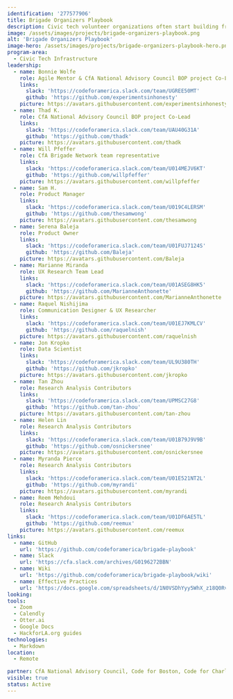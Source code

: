 ```yaml
---
identification: '277577906'
title: Brigade Organizers Playbook
description: Civic tech volunteer organizations often start building from scratch, which uses up valuable resources (time, labor and momentum).  This project aims to improve existing structures and create new ones that make it easier to share replicable processes and practices so that organizers and members can iterate on each other's work, improving outcomes for the civic tech ecosystem.
image: /assets/images/projects/brigade-organizers-playbook.png
alt: 'Brigade Organizers Playbook'
image-hero: /assets/images/projects/brigade-organizers-playbook-hero.png
program-area: 
  - Civic Tech Infrastructure
leadership:
  - name: Bonnie Wolfe
    role: Agile Mentor & CfA National Advisory Council BOP project Co-Lead
    links:
      slack: 'https://codeforamerica.slack.com/team/UGREE50MT'
      github: 'https://github.com/experimentsinhonesty'
    picture: https://avatars.githubusercontent.com/experimentsinhonesty
  - name: Thad K.
    role: CfA National Advisory Council BOP project Co-Lead
    links:
      slack: 'https://codeforamerica.slack.com/team/UAU40G31A'
      github: 'https://github.com/thadk'
    picture: https://avatars.githubusercontent.com/thadk
  - name: Will Pfeffer
    role: CfA Brigade Network team representative
    links:
      slack: 'https://codeforamerica.slack.com/team/U014MEJV6KT'
      github: 'https://github.com/willpfeffer'
    picture: https://avatars.githubusercontent.com/willpfeffer
  - name: Sam H.
    role: Product Manager
    links:
      slack: 'https://codeforamerica.slack.com/team/U019C4LERSM'
      github: 'https://github.com/thesamwong'
    picture: https://avatars.githubusercontent.com/thesamwong
  - name: Serena Baleja
    role: Product Owner
    links:
      slack: 'https://codeforamerica.slack.com/team/U01FUJ7124S'
      github: 'https://github.com/Baleja'
    picture: https://avatars.githubusercontent.com/Baleja
  - name: Marianne Miranda
    role: UX Research Team Lead
    links:
      slack: 'https://codeforamerica.slack.com/team/U01ASEG8HK5'
      github: 'https://github.com/MarianneAnthonette'
    picture: https://avatars.githubusercontent.com/MarianneAnthonette
  - name: Raquel Nishijima
    role: Communication Designer & UX Researcher
    links:
      slack: 'https://codeforamerica.slack.com/team/U01EJ7KMLCV'
      github: 'https://github.com/raquelnish'
    picture: https://avatars.githubusercontent.com/raquelnish
  - name: Jon Kropko
    role: Data Scientist
    links:
      slack: 'https://codeforamerica.slack.com/team/UL9U380TH'
      github: 'https://github.com/jkropko'
    picture: https://avatars.githubusercontent.com/jkropko
  - name: Tan Zhou
    role: Research Analysis Contributors
    links:
      slack: 'https://codeforamerica.slack.com/team/UPMSC27G8'
      github: 'https://github.com/tan-zhou'
    picture: https://avatars.githubusercontent.com/tan-zhou
  - name: Helen Lin
    role: Research Analysis Contributors
    links:
      slack: 'https://codeforamerica.slack.com/team/U01B79J9V9B'
      github: 'https://github.com/osnickersnee'
    picture: https://avatars.githubusercontent.com/osnickersnee
  - name: Myranda Pierce
    role: Research Analysis Contributors
    links:
      slack: 'https://codeforamerica.slack.com/team/U01E521NT2L'
      github: 'https://github.com/myrandi'
    picture: https://avatars.githubusercontent.com/myrandi
  - name: Reem Mehdoui
    role: Research Analysis Contributors
    links:
      slack: 'https://codeforamerica.slack.com/team/U01DF6AE5TL'
      github: 'https://github.com/reemux'
    picture: https://avatars.githubusercontent.com/reemux
links:
  - name: GitHub
    url: 'https://github.com/codeforamerica/brigade-playbook'
  - name: Slack
    url: 'https://cfa.slack.com/archives/G0196272BBN'
  - name: Wiki
    url: 'https://github.com/codeforamerica/brigade-playbook/wiki'
  - name: Effective Practices
    url: 'https://docs.google.com/spreadsheets/d/1N0VSDhYyy5WhX_z18Q0RvLlGO29JGGdMxVsD4X3nFYs/edit#gid=1425278717'
looking:
tools: 
  - Zoom
  - Calendly
  - Otter.ai
  - Google Docs
  - HackforLA.org guides
technologies:
  - Markdown
location:
  - Remote

partner: CfA National Advisory Council, Code for Boston, Code for Charlottesville 
visible: true
status: Active
---
```

